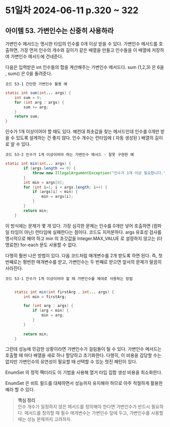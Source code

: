 # 51일차 2024-06-11 p.320 ~ 322

## 아이템 53. 가변인수는 신중히 사용하라

가변인수 메서드는 명시한 타입의 인수를 0개 이상 받을 수 있다.
가변인수 메서드를 호출하면, 가장 먼저 인수의 개수와 길이가 같은 배열을 만들고 
인수들을 이 배열에 저장하여 가변인수 메서드에 건네준다.

다음은 입력받은 int 인수들의 합을 계산해주는 가변인수 메서드다. sum (1,2,3) 은 6을 , sum() 은 0을 돌려준다.

`코드 53-1 간단한 가변인수 활용 예`

```java
static int sum(int... args) {
    int sum = 0;
    for (int arg : args) {
        sum += arg;
    }
    return sum;
}
```

인수가 1개 이상이어야 할 때도 있다. 예컨대 최솟값을 찾는 메서드인데 인수를 0개만 받을 수 있도록 설계하는 건 좋지 않다. 
인수 개수는 런타임에 ( 자동 생성된 ) 배열의 길이로 알 수 있다.

`코드 53-2 인수가 1개 이상이어야 하는 가변인수 메서드 - 잘못 구현한 예`

```java
static int min(int... args) {
        if (args.length == 0) {
            throw new IllegalArgumentException("인수가 1개 이상 필요합니다.");
        }
        int min = args[0];
        for (int i=1; i < args.length; i++) {
            if (args[i] < min) {
                min = args[i];
            }
        }
        return min;
    }
```

이 방식에는 문제가 몇 개 있다. 가장 심각한 문제는 인수를 0개만 넣어 호출하면 (컴파일 타임이 아닌) 런타임에 
실패한다는 점이다. 코드도 지저분하다. 
args 유효성 검사를 명시적으로 해야 하고 min 의 초깃값을 Integer.MAX_VALUE 로 설정하지 않고는
(더 명료헌) for-each 문도 사용할 수 없다.

다행히 훨씬 나은 방법이 있다. 다음 코드처럼 매개변수를 2개 받도록 하면 된다. 
즉, 첫 번째로는 평번한 매개변수를 받고, 가변인수는 두 번째로 받으면 앞서의 문제가 말끔히
사라진다. 

`코드 53-1 안수가 1개 이상이어야 할 때 가변인수를 제대로 사용하는 방법`

```java

    static int min(int firstArg , int... args) {
        int min = firstArg;

        for (int arg : args) {
            if (arg < min) {
                min = arg;
            }
        }
        
        return min;
    }
```

그런데 성능에 민감한 상황이라면 가변인수가 걸림돌이 될 수 있다. 가변인수 메서드는 
호출할 때 마다 배열을 새로 하나 할당하고 초기화한다.
다행히, 이 비용을 감당할 수는 없지만 가변인수의 유연성이 필요할 때 선택할 수 있눈 멋진 패턴이 있다.


EnumSet 의 정적 팩터리도 이 기법을 사용해 열거 타입 집합 생성 비용을 최소화한다. 

EnumSet 은 비트 필드를 대체하면서 성능까지 유지해아 하므로 아주 적절하게 활용한 예라 할 수 있다.

> **핵심 정리**
> <br/>
> 인수 개수가 일정하지 않은 메서드를 정의해야 한다면 가변인수가 반드시 필요하다. 
> 메서드를 정의할 때 필수 매개변수는 가변인수 앞에 두고, 가변인수를 사용할 때는 성능 문제까지 고려하자.

